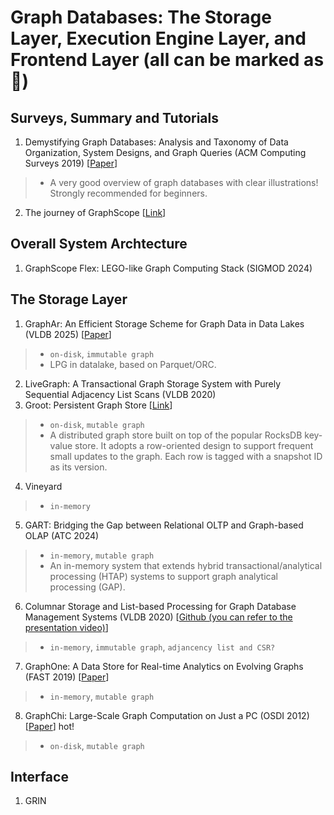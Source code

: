 # Graph Databases: The Storage Layer, Execution Engine Layer, and Frontend Layer (all can be marked as 🌟)

## Surveys, Summary and Tutorials
1. Demystifying Graph Databases: Analysis and Taxonomy of Data Organization, System Designs, and Graph Queries (ACM Computing Surveys 2019) [[Paper](https://arxiv.org/pdf/1910.09017)]
> * A very good overview of graph databases with clear illustrations! Strongly recommended for beginners.
2. The journey of GraphScope [[Link](https://graphscope.io/journey/)]

## Overall System Archtecture
1. GraphScope Flex: LEGO-like Graph Computing Stack (SIGMOD 2024) 

## The Storage Layer
1. GraphAr: An Efficient Storage Scheme for Graph Data in Data Lakes (VLDB 2025) [[Paper](https://vldb.org/pvldb/volumes/18/paper/GraphAr%3A%20An%20Efficient%20Storage%20Scheme%20for%20Graph%20Data%20in%20Data%20Lakes)] 
> * `on-disk`, `immutable graph`
> * LPG in datalake, based on Parquet/ORC. 
2. LiveGraph: A Transactional Graph Storage System with Purely Sequential Adjacency List Scans (VLDB 2020) 
3. Groot: Persistent Graph Store [[Link](https://graphscope.io/docs/latest/storage_engine/groot)]
> * `on-disk`, `mutable graph`
> * A distributed graph store built on top of the popular RocksDB key-value store. It adopts a row-oriented design to support frequent small updates to the graph. Each row is tagged with a snapshot ID as its version.
4. Vineyard
> * `in-memory` 
5. GART: Bridging the Gap between Relational OLTP and Graph-based OLAP (ATC 2024)
> * `in-memory`, `mutable graph`
> * An in-memory system that extends hybrid transactional/analytical processing (HTAP) systems to support graph analytical processing (GAP).
6. Columnar Storage and List-based Processing for Graph Database Management Systems (VLDB 2020) [[Github (you can refer to the presentation video)](https://github.com/graphflow/graphflow-columnar-techniques?tab=readme-ov-file)]
> * `in-memory`, `immutable graph`, `adjancency list and CSR?`
7. GraphOne: A Data Store for Real-time Analytics on Evolving Graphs (FAST 2019) [[Paper](https://www.usenix.org/conference/fast19/presentation/kumar)]
> * `in-memory`, `mutable graph`
8. GraphChi: Large-Scale Graph Computation on Just a PC (OSDI 2012) [[Paper](https://www.usenix.org/system/files/conference/osdi12/osdi12-final-126.pdf)] hot!
> * `on-disk`, `mutable graph`
  
## Interface
1. GRIN
